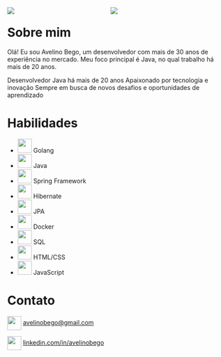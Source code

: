 <div style="width: 100%;">
    <div style="width: 45%; float: left; padding-right: 10px">
    <a href="https://github.com/anuraghazra/github-readme-stats">
    <img src="https://github-readme-stats.vercel.app/api?username=avelinobego&show_icons=true&theme=dracula"/>
    </a>
    </div>
    <div style="width: 50%; float: left;">
    <a href="https://github.com/anuraghazra/github-readme-stats">
    <img src="https://github-readme-stats.vercel.app/api/top-langs/?username=avelinobego&hide_progress=true&theme=dracula"/>
    </a>
    </div>
</div>

<p style="clear:both;"></p>

# Sobre mim
Olá! Eu sou Avelino Bego, um desenvolvedor com mais de 30 anos de experiência no mercado. Meu foco principal é Java, no qual trabalho há mais de 20 anos.

Desenvolvedor Java há mais de 20 anos
Apaixonado por tecnologia e inovação
Sempre em busca de novos desafios e oportunidades de aprendizado

# Habilidades

- <img height="32" width="32" src="https://img.icons8.com/color/256/golang.png" /> Golang
- <img height="32" width="32" src="https://img.icons8.com/color/256/java-coffee-cup-logo.png" /> Java
- <img height="32" width="32" src="https://img.icons8.com/color/256/spring-logo.png" /> Spring Framework
- <img height="32" width="32" src="https://avatars.githubusercontent.com/u/348262?s=200&v=4" /> Hibernate
- <img height="32" width="32" src="https://img.icons8.com/fluency/256/data-configuration.png" /> JPA
- <img height="32" width="32" src="https://img.icons8.com/color/256/docker.png" /> Docker
- <img height="32" width="32" src="https://img.icons8.com/external-fauzidea-flat-fauzidea/256/external-sql-file-file-extension-fauzidea-flat-fauzidea.png" /> SQL
- <img height="32" width="32" src="https://img.icons8.com/color-glass/256/html-filetype.png" /> HTML/CSS
- <img height="32" width="32" src="https://img.icons8.com/color-glass/256/js.png" /> JavaScript

# Contato



<img align="center" height="32" width="32" src="https://em-content.zobj.net/thumbs/160/facebook/327/e-mail_1f4e7.png"> avelinobego@gmail.com

<img align="center" height="32" width="32" src="https://em-content.zobj.net/source/skype/289/fire_1f525.png"> [linkedin.com/in/avelinobego](https://www.linkedin.com/in/avelinobego/)
